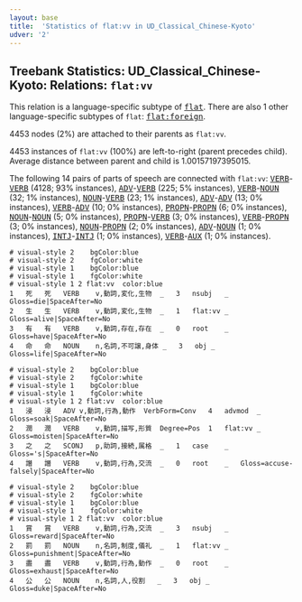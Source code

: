 ```yaml
---
layout: base
title:  'Statistics of flat:vv in UD_Classical_Chinese-Kyoto'
udver: '2'
---
```


## Treebank Statistics: UD_Classical_Chinese-Kyoto: Relations: `flat:vv`

This relation is a language-specific subtype of <tt><a href="lzh_kyoto-dep-flat.html">flat</a></tt>.
There are also 1 other language-specific subtypes of `flat`: <tt><a href="lzh_kyoto-dep-flat-foreign.html">flat:foreign</a></tt>.

4453 nodes (2%) are attached to their parents as `flat:vv`.

4453 instances of `flat:vv` (100%) are left-to-right (parent precedes child).
Average distance between parent and child is 1.00157197395015.

The following 14 pairs of parts of speech are connected with `flat:vv`: <tt><a href="lzh_kyoto-pos-VERB.html">VERB</a></tt>-<tt><a href="lzh_kyoto-pos-VERB.html">VERB</a></tt> (4128; 93% instances), <tt><a href="lzh_kyoto-pos-ADV.html">ADV</a></tt>-<tt><a href="lzh_kyoto-pos-VERB.html">VERB</a></tt> (225; 5% instances), <tt><a href="lzh_kyoto-pos-VERB.html">VERB</a></tt>-<tt><a href="lzh_kyoto-pos-NOUN.html">NOUN</a></tt> (32; 1% instances), <tt><a href="lzh_kyoto-pos-NOUN.html">NOUN</a></tt>-<tt><a href="lzh_kyoto-pos-VERB.html">VERB</a></tt> (23; 1% instances), <tt><a href="lzh_kyoto-pos-ADV.html">ADV</a></tt>-<tt><a href="lzh_kyoto-pos-ADV.html">ADV</a></tt> (13; 0% instances), <tt><a href="lzh_kyoto-pos-VERB.html">VERB</a></tt>-<tt><a href="lzh_kyoto-pos-ADV.html">ADV</a></tt> (10; 0% instances), <tt><a href="lzh_kyoto-pos-PROPN.html">PROPN</a></tt>-<tt><a href="lzh_kyoto-pos-PROPN.html">PROPN</a></tt> (6; 0% instances), <tt><a href="lzh_kyoto-pos-NOUN.html">NOUN</a></tt>-<tt><a href="lzh_kyoto-pos-NOUN.html">NOUN</a></tt> (5; 0% instances), <tt><a href="lzh_kyoto-pos-PROPN.html">PROPN</a></tt>-<tt><a href="lzh_kyoto-pos-VERB.html">VERB</a></tt> (3; 0% instances), <tt><a href="lzh_kyoto-pos-VERB.html">VERB</a></tt>-<tt><a href="lzh_kyoto-pos-PROPN.html">PROPN</a></tt> (3; 0% instances), <tt><a href="lzh_kyoto-pos-NOUN.html">NOUN</a></tt>-<tt><a href="lzh_kyoto-pos-PROPN.html">PROPN</a></tt> (2; 0% instances), <tt><a href="lzh_kyoto-pos-ADV.html">ADV</a></tt>-<tt><a href="lzh_kyoto-pos-NOUN.html">NOUN</a></tt> (1; 0% instances), <tt><a href="lzh_kyoto-pos-INTJ.html">INTJ</a></tt>-<tt><a href="lzh_kyoto-pos-INTJ.html">INTJ</a></tt> (1; 0% instances), <tt><a href="lzh_kyoto-pos-VERB.html">VERB</a></tt>-<tt><a href="lzh_kyoto-pos-AUX.html">AUX</a></tt> (1; 0% instances).


~~~ conllu
# visual-style 2	bgColor:blue
# visual-style 2	fgColor:white
# visual-style 1	bgColor:blue
# visual-style 1	fgColor:white
# visual-style 1 2 flat:vv	color:blue
1	死	死	VERB	v,動詞,変化,生物	_	3	nsubj	_	Gloss=die|SpaceAfter=No
2	生	生	VERB	v,動詞,変化,生物	_	1	flat:vv	_	Gloss=alive|SpaceAfter=No
3	有	有	VERB	v,動詞,存在,存在	_	0	root	_	Gloss=have|SpaceAfter=No
4	命	命	NOUN	n,名詞,不可譲,身体	_	3	obj	_	Gloss=life|SpaceAfter=No

~~~


~~~ conllu
# visual-style 2	bgColor:blue
# visual-style 2	fgColor:white
# visual-style 1	bgColor:blue
# visual-style 1	fgColor:white
# visual-style 1 2 flat:vv	color:blue
1	浸	浸	ADV	v,動詞,行為,動作	VerbForm=Conv	4	advmod	_	Gloss=soak|SpaceAfter=No
2	潤	潤	VERB	v,動詞,描写,形質	Degree=Pos	1	flat:vv	_	Gloss=moisten|SpaceAfter=No
3	之	之	SCONJ	p,助詞,接続,属格	_	1	case	_	Gloss='s|SpaceAfter=No
4	譖	譖	VERB	v,動詞,行為,交流	_	0	root	_	Gloss=accuse-falsely|SpaceAfter=No

~~~


~~~ conllu
# visual-style 2	bgColor:blue
# visual-style 2	fgColor:white
# visual-style 1	bgColor:blue
# visual-style 1	fgColor:white
# visual-style 1 2 flat:vv	color:blue
1	賞	賞	VERB	v,動詞,行為,交流	_	3	nsubj	_	Gloss=reward|SpaceAfter=No
2	罰	罰	NOUN	n,名詞,制度,儀礼	_	1	flat:vv	_	Gloss=punishment|SpaceAfter=No
3	盡	盡	VERB	v,動詞,行為,動作	_	0	root	_	Gloss=exhaust|SpaceAfter=No
4	公	公	NOUN	n,名詞,人,役割	_	3	obj	_	Gloss=duke|SpaceAfter=No

~~~



